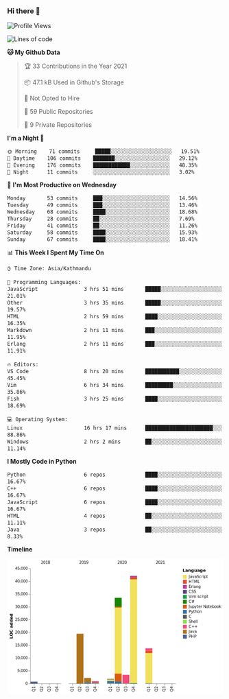 ### Hi there 👋


<!--START_SECTION:waka-->
![Profile Views](http://img.shields.io/badge/Profile%20Views-1-blue)

![Lines of code](https://img.shields.io/badge/From%20Hello%20World%20I%27ve%20Written-118457%20lines%20of%20code-blue)

**🐱 My Github Data** 

> 🏆 33 Contributions in the Year 2021
 > 
> 📦 47.1 kB Used in Github's Storage 
 > 
> 🚫 Not Opted to Hire
 > 
> 📜 59 Public Repositories 
 > 
> 🔑 9 Private Repositories  
 > 
**I'm a Night 🦉** 

```text
🌞 Morning    71 commits     █████░░░░░░░░░░░░░░░░░░░░   19.51% 
🌆 Daytime    106 commits    ███████░░░░░░░░░░░░░░░░░░   29.12% 
🌃 Evening    176 commits    ████████████░░░░░░░░░░░░░   48.35% 
🌙 Night      11 commits     ░░░░░░░░░░░░░░░░░░░░░░░░░   3.02%

```
📅 **I'm Most Productive on Wednesday** 

```text
Monday       53 commits     ███░░░░░░░░░░░░░░░░░░░░░░   14.56% 
Tuesday      49 commits     ███░░░░░░░░░░░░░░░░░░░░░░   13.46% 
Wednesday    68 commits     ████░░░░░░░░░░░░░░░░░░░░░   18.68% 
Thursday     28 commits     ██░░░░░░░░░░░░░░░░░░░░░░░   7.69% 
Friday       41 commits     ██░░░░░░░░░░░░░░░░░░░░░░░   11.26% 
Saturday     58 commits     ████░░░░░░░░░░░░░░░░░░░░░   15.93% 
Sunday       67 commits     ████░░░░░░░░░░░░░░░░░░░░░   18.41%

```


📊 **This Week I Spent My Time On** 

```text
⌚︎ Time Zone: Asia/Kathmandu

💬 Programming Languages: 
JavaScript               3 hrs 51 mins       █████░░░░░░░░░░░░░░░░░░░░   21.01% 
Other                    3 hrs 35 mins       █████░░░░░░░░░░░░░░░░░░░░   19.57% 
HTML                     2 hrs 59 mins       ████░░░░░░░░░░░░░░░░░░░░░   16.35% 
Markdown                 2 hrs 11 mins       ███░░░░░░░░░░░░░░░░░░░░░░   11.95% 
Erlang                   2 hrs 11 mins       ███░░░░░░░░░░░░░░░░░░░░░░   11.91%

🔥 Editors: 
VS Code                  8 hrs 20 mins       ███████████░░░░░░░░░░░░░░   45.45% 
Vim                      6 hrs 34 mins       █████████░░░░░░░░░░░░░░░░   35.86% 
Fish                     3 hrs 25 mins       ████░░░░░░░░░░░░░░░░░░░░░   18.69%

💻 Operating System: 
Linux                    16 hrs 17 mins      ██████████████████████░░░   88.86% 
Windows                  2 hrs 2 mins        ██░░░░░░░░░░░░░░░░░░░░░░░   11.14%

```

**I Mostly Code in Python** 

```text
Python                   6 repos             ████░░░░░░░░░░░░░░░░░░░░░   16.67% 
C++                      6 repos             ████░░░░░░░░░░░░░░░░░░░░░   16.67% 
JavaScript               6 repos             ████░░░░░░░░░░░░░░░░░░░░░   16.67% 
HTML                     4 repos             ██░░░░░░░░░░░░░░░░░░░░░░░   11.11% 
Java                     3 repos             ██░░░░░░░░░░░░░░░░░░░░░░░   8.33%

```


**Timeline**

![Chart not found](https://raw.githubusercontent.com/voidash/voidash/main/charts/bar_graph.png) 


<!--END_SECTION:waka-->


<!--
**voidash/voidash** is a ✨ _special_ ✨ repository because its `README.md` (this file) appears on your GitHub profile.

Here are some ideas to get you started:

- 🔭 I’m currently working on ...
- 🌱 I’m currently learning ...
- 👯 I’m looking to collaborate on ...
- 🤔 I’m looking for help with ...
- 💬 Ask me about ...
- 📫 How to reach me: ...
- 😄 Pronouns: ...
- ⚡ Fun fact: ...
-->

